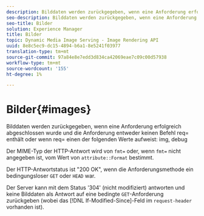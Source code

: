 ```yaml
---
description: Bilddaten werden zurückgegeben, wenn eine Anforderung erfolgreich abgeschlossen wurde und die Anforderung entweder keinen req=-Befehl enthält oder wenn req= einen der folgenden Werte img enthält, debug
seo-description: Bilddaten werden zurückgegeben, wenn eine Anforderung erfolgreich abgeschlossen wurde und die Anforderung entweder keinen req=-Befehl enthält oder wenn req= einen der folgenden Werte img enthält, debug
seo-title: Bilder
solution: Experience Manager
title: Bilder
topic: Dynamic Media Image Serving - Image Rendering API
uuid: 8e8c5ec9-dc15-4894-b6a1-8e5241f03977
translation-type: tm+mt
source-git-commit: 97a84e8e7edd3d834ca42069eae7c09c00d57938
workflow-type: tm+mt
source-wordcount: '155'
ht-degree: 1%

---
```



# Bilder{#images}

Bilddaten werden zurückgegeben, wenn eine Anforderung erfolgreich abgeschlossen wurde und die Anforderung entweder keinen Befehl req= enthält oder wenn req= einen der folgenden Werte aufweist: img, debug

Der MIME-Typ der HTTP-Antwort wird von `fmt=` oder, wenn `fmt=` nicht angegeben ist, vom Wert von `attribute::Format` bestimmt.

Der HTTP-Antwortstatus ist &quot;200 OK&quot;, wenn die Anforderungsmethode ein bedingungsloser `GET` oder `HEAD` war.

Der Server kann mit dem Status &#39;304&#39; (nicht modifiziert) antworten und keine Bilddaten als Antwort auf eine bedingte `GET`-Anforderung zurückgeben (wobei das [!DNL If-Modified-Since]-Feld im `request-header` vorhanden ist).
